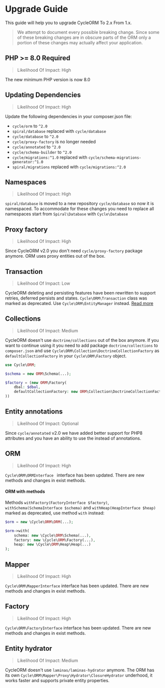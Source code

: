 # Upgrade Guide

This guide will help you to upgrade CycleORM To 2.x From 1.x.

> We attempt to document every possible breaking change. Since some of these breaking changes are in obscure parts of
> the ORM only a portion of these changes may actually affect your application.

## PHP >= 8.0 Required

> Likelihood Of Impact: High

The new minimum PHP version is now 8.0

## Updating Dependencies

> Likelihood Of Impact: High

Update the following dependencies in your composer.json file:

- `cycle/orm` to `^2.0`
- `spiral/database` replaced with `cycle/database`
- `cycle/database` to `^2.0`
- `cycle/proxy-factory` is no longer needed
- `cycle/annotated` to `^2.0`
- `cycle/schema-builder` to `^2.0`
- `cycle/migrations:^1.0` replaced with `cycle/schema-migrations-generator:^1.0`
- `spiral/migrations` replaced with `cycle/migrations:^2.0`

## Namespaces

> Likelihood Of Impact: High

`spiral/database` is moved to a new repository `cycle/database` so now it is namespaced. To accommodate for these
changes you need to replace all namespaces start from `Spiral\Database` with `Cycle\Database`

## Proxy factory

> Likelihood Of Impact: High

Since CycleORM v2.0 you don't need `cycle/proxy-factory` package anymore. ORM uses proxy entities out of the box.

## Transaction

> Likelihood Of Impact: Low

CycleORM deleting and persisting features have been rewritten to support retries, deferred persists and
states. `Cycle\ORM\Transaction` class was marked as deprecated. Use `Cycle\ORM\EntityManager`
instead. [Read more](/docs/en/advanced/entity-manager.md)

## Collections

> Likelihood Of Impact: Medium

CycleORM doesn't use `doctrine/collections` out of the box anymore. If you want to continue using it you need to add
package `doctrine/collections` to `composer.json` and use `Cycle\ORM\Collection\DoctrineCollectionFactory`
as `defaultCollectionFactory` in your `Cycle\ORM\Factory` object.

```php
use Cycle\ORM;

$schema = new ORM\Schema(...);

$factory = (new ORM\Factory(
    dbal: $dbal,
    defaultCollectionFactory: new ORM\Collection\DoctrineCollectionFactory
))
```

## Entity annotations

> Likelihood Of Impact: Optional

Since `cycle/annotated` v2.0 we have added better support for PHP8 attributes and you have an ability to use the instead
of annotations.

## ORM

> Likelihood Of Impact: High

`Cycle\ORM\ORMInterface ` interface has been updated. There are new methods and changes in exist methods.

#### ORM with methods

Methods `withFactory(FactoryInterface $factory)`, `withSchema(SchemaInterface $schema)`
and `withHeap(HeapInterface $heap)` marked as deprecated, use method `with` instead:

```php
$orm = new \Cycle\ORM\ORM(...);

$orm->with(
    schema: new \Cycle\ORM\Schema(...),
    factory: new \Cycle\ORM\Factory(...),
    heap: new \Cycle\ORM\Heap\Heap(...)
);
```

## Mapper

> Likelihood Of Impact: High

`Cycle\ORM\MapperInterface` interface has been updated. There are new methods and changes in exist methods.

## Factory

> Likelihood Of Impact: High

`Cycle\ORM\FactoryInterface` interface has been updated. There are new methods and changes in exist methods.

## Entity hydrator

> Likelihood Of Impact: Medium

CycleORM doesn't use `laminas/laminas-hydrator` anymore. The ORM has its own
`Cycle\ORM\Mapper\Proxy\Hydrator\ClosureHydrator` underhood, it works faster and supports private entity properties.
